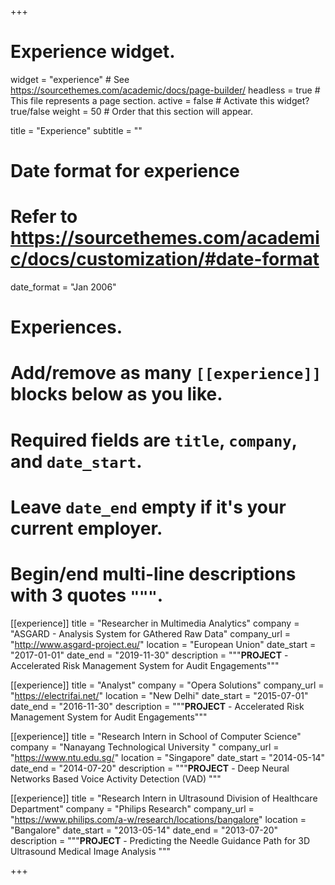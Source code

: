 +++
# Experience widget.
widget = "experience"  # See https://sourcethemes.com/academic/docs/page-builder/
headless = true  # This file represents a page section.
active = false  # Activate this widget? true/false
weight = 50  # Order that this section will appear.

title = "Experience"
subtitle = ""

# Date format for experience
#   Refer to https://sourcethemes.com/academic/docs/customization/#date-format
date_format = "Jan 2006"

# Experiences.
#   Add/remove as many `[[experience]]` blocks below as you like.
#   Required fields are `title`, `company`, and `date_start`.
#   Leave `date_end` empty if it's your current employer.
#   Begin/end multi-line descriptions with 3 quotes `"""`.
[[experience]]
  title = "Researcher in Multimedia Analytics"
  company = "ASGARD - Analysis System for GAthered Raw Data"
  company_url = "http://www.asgard-project.eu/"
  location = "European Union"
  date_start = "2017-01-01"
  date_end = "2019-11-30"
  description = """**PROJECT** - Accelerated Risk Management System for Audit Engagements"""


[[experience]]
  title = "Analyst"
  company = "Opera Solutions"
  company_url = "https://electrifai.net/"
  location = "New Delhi"
  date_start = "2015-07-01"
  date_end = "2016-11-30"
  description = """**PROJECT** - Accelerated Risk Management System for Audit Engagements"""

[[experience]]
  title = "Research Intern in School of Computer Science"
  company = "Nanayang Technological University "
  company_url = "https://www.ntu.edu.sg/"
  location = "Singapore"
  date_start = "2014-05-14"
  date_end = "2014-07-20"
  description = """**PROJECT** - Deep Neural Networks Based Voice Activity Detection (VAD) 
  """

[[experience]]
  title = "Research Intern in Ultrasound Division of Healthcare Department"
  company = "Philips Research"
  company_url = "https://www.philips.com/a-w/research/locations/bangalore"
  location = "Bangalore"
  date_start = "2013-05-14"
  date_end = "2013-07-20"
  description = """**PROJECT** - Predicting the Needle Guidance Path for 3D Ultrasound Medical Image Analysis 
  """


+++
